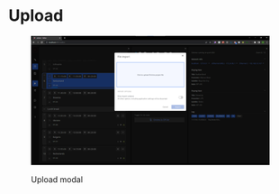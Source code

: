 # Upload

<figure><img src="../../.gitbook/assets/202 editor + upload (1).png" alt=""><figcaption><p>Upload modal</p></figcaption></figure>


